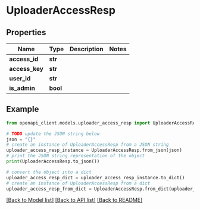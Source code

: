 # UploaderAccessResp


## Properties

Name | Type | Description | Notes
------------ | ------------- | ------------- | -------------
**access_id** | **str** |  | 
**access_key** | **str** |  | 
**user_id** | **str** |  | 
**is_admin** | **bool** |  | 

## Example

```python
from openapi_client.models.uploader_access_resp import UploaderAccessResp

# TODO update the JSON string below
json = "{}"
# create an instance of UploaderAccessResp from a JSON string
uploader_access_resp_instance = UploaderAccessResp.from_json(json)
# print the JSON string representation of the object
print(UploaderAccessResp.to_json())

# convert the object into a dict
uploader_access_resp_dict = uploader_access_resp_instance.to_dict()
# create an instance of UploaderAccessResp from a dict
uploader_access_resp_from_dict = UploaderAccessResp.from_dict(uploader_access_resp_dict)
```
[[Back to Model list]](../README.md#documentation-for-models) [[Back to API list]](../README.md#documentation-for-api-endpoints) [[Back to README]](../README.md)


